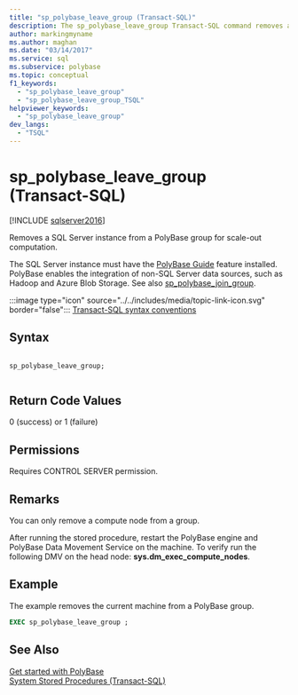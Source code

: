 ```yaml
---
title: "sp_polybase_leave_group (Transact-SQL)"
description: The sp_polybase_leave_group Transact-SQL command removes a SQL Server instance from a PolyBase group for scale-out computation.
author: markingmyname
ms.author: maghan
ms.date: "03/14/2017"
ms.service: sql
ms.subservice: polybase
ms.topic: conceptual
f1_keywords:
  - "sp_polybase_leave_group"
  - "sp_polybase_leave_group_TSQL"
helpviewer_keywords:
  - "sp_polybase_leave_group"
dev_langs:
  - "TSQL"
---
```

# sp_polybase_leave_group (Transact-SQL)
[!INCLUDE [sqlserver2016](../../includes/applies-to-version/sqlserver2016.md)]

  Removes a SQL Server instance from a PolyBase group for scale-out computation. 
 
 The SQL Server instance must have the  [PolyBase Guide](../../relational-databases/polybase/polybase-guide.md) feature installed.  PolyBase enables the integration of non-SQL Server data sources, such as Hadoop and Azure Blob Storage. See also [sp_polybase_join_group](../../relational-databases/system-stored-procedures/polybase-stored-procedures-sp-polybase-join-group.md).  
  
 :::image type="icon" source="../../includes/media/topic-link-icon.svg" border="false"::: [Transact-SQL syntax conventions](../../t-sql/language-elements/transact-sql-syntax-conventions-transact-sql.md)  
  
## Syntax  
  
```  
  
sp_polybase_leave_group;  
  
```  
  
## Return Code Values  
 0 (success) or 1 (failure)  
  
## Permissions  
 Requires CONTROL SERVER  permission.  
  
## Remarks  
 You can only remove a compute node from a group.  
  
 After running the stored procedure, restart the PolyBase engine and PolyBase Data Movement Service on the machine. To verify run the following DMV on the head node: **sys.dm_exec_compute_nodes**.  
  
## Example  
 The example removes  the current machine from a PolyBase group.  
  
```sql  
EXEC sp_polybase_leave_group ;  
```  
  
## See Also  
 [Get started with PolyBase](../polybase/polybase-guide.md)   
 [System Stored Procedures &#40;Transact-SQL&#41;](../../relational-databases/system-stored-procedures/system-stored-procedures-transact-sql.md)  
  
